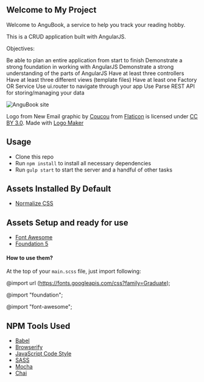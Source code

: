 ## Welcome to My Project

Welcome to AnguBook, a service to help you track your reading hobby.

This is a CRUD application built with AngularJS.

Objectives:

Be able to plan an entire application from start to finish
Demonstrate a strong foundation in working with AngularJS
Demonstrate a strong understanding of the parts of AngularJS
Have at least three controllers
Have at least three different views (template files)
Have at least one Factory OR Service
Use ui.router to navigate through your app
Use Parse REST API for storing/managing your data

![AnguBook site](https://i.imgur.com/mjGkFUq.png)

Logo from New Email graphic by <a href="http://www.coucouicons.com">Coucou</a> from <a href="http://www.flaticon.com/">Flaticon</a> is licensed under <a href="http://creativecommons.org/licenses/by/3.0/" title="Creative Commons BY 3.0">CC BY 3.0</a>. Made with <a href="http://logomakr.com" title="Logo Maker">Logo Maker</a>


## Usage

- Clone this repo
- Run `npm install` to install all necessary dependencies
- Run `gulp start` to start the server and a handful of other tasks


## Assets Installed By Default

- [Normalize CSS](https://necolas.github.io/normalize.css/)

## Assets Setup and ready for use

- [Font Awesome](https://fortawesome.github.io/Font-Awesome/)
- [Foundation 5](http://foundation.zurb.com/)

#### How to use them?

At the top of your `main.scss` file, just import following:

@import url (https://fonts.googleapis.com/css?family=Graduate);

@import "foundation";

@import "font-awesome";


## NPM Tools Used

- [Babel](https://babeljs.io/)
- [Browserify](http://browserify.org/)
- [JavaScript Code Style](http://jscs.info/)
- [SASS](http://sass-lang.com/)
- [Mocha](https://mochajs.org/)
- [Chai](http://chaijs.com/)
